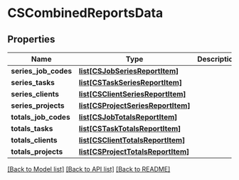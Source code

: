 # CSCombinedReportsData

## Properties
Name | Type | Description | Notes
------------ | ------------- | ------------- | -------------
**series_job_codes** | [**list[CSJobSeriesReportItem]**](CSJobSeriesReportItem.md) |  | [optional] 
**series_tasks** | [**list[CSTaskSeriesReportItem]**](CSTaskSeriesReportItem.md) |  | [optional] 
**series_clients** | [**list[CSClientSeriesReportItem]**](CSClientSeriesReportItem.md) |  | [optional] 
**series_projects** | [**list[CSProjectSeriesReportItem]**](CSProjectSeriesReportItem.md) |  | [optional] 
**totals_job_codes** | [**list[CSJobTotalsReportItem]**](CSJobTotalsReportItem.md) |  | [optional] 
**totals_tasks** | [**list[CSTaskTotalsReportItem]**](CSTaskTotalsReportItem.md) |  | [optional] 
**totals_clients** | [**list[CSClientTotalsReportItem]**](CSClientTotalsReportItem.md) |  | [optional] 
**totals_projects** | [**list[CSProjectTotalsReportItem]**](CSProjectTotalsReportItem.md) |  | [optional] 

[[Back to Model list]](../README.md#documentation-for-models) [[Back to API list]](../README.md#documentation-for-api-endpoints) [[Back to README]](../README.md)


